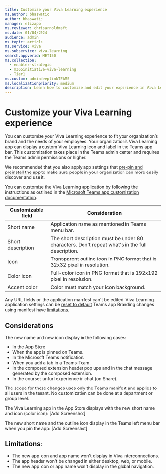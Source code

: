```yaml
---
title: Customize your Viva Learning experience
ms.author: bhaswatic
author: bhaswatic
manager: elizapo
ms.reviewer: chrisarnoldmsft
ms.date: 01/04/2024
audience: admin
ms.topic: article
ms.service: viva
ms.subservice: viva-learning
search.appverid: MET150
ms.collection:
  - enabler-strategic
  - m365initiative-viva-learning
  - Tier1
ms.custom: admindeeplinkTEAMS
ms.localizationpriority: medium
description: Learn how to customize and edit your experience in Viva Learning.
---
```


# Customize your Viva Learning experience 

You can customize your Viva Learning experience to fit your organization’s brand and the needs of your employees. 
Your organization’s Viva Learning app can display a custom Viva Learning icon and label in the Teams app bar. This customization takes place in the Teams admin center and requires the Teams admin permissions or higher.

We recommended that you also apply app settings that [pre-pin and preinstall the app](/microsoftteams/teams-app-setup-policies) to make sure people in your organization can more easily discover and use it.

You can customize the Viva Learning application by following the instructions as outlined in the [Microsoft Teams app customization documentation](/microsoftteams/customize-apps#considerations-and-limitations-of-app-customization).


| Customizable field | Consideration |  
|-----|------------|
| Short name | Application name as mentioned in Teams menu bar.|
| Short description | The short description must be under 80 characters.   Don't repeat what's in the full description. |
| Icon | Transparent outline icon in PNG format that   is 32x32 pixel in resolution. |
| Color icon | Full-color icon in PNG format that is 192x192   pixel in resolution. |
| Accent color | Color must match your icon background. |

Any URL fields on the application manifest can't be edited. Viva Learning application settings can be [reset to default](/microsoftteams/customize-apps#reset-app-details-to-default-values)
Teams app Branding changes using manifest have [limitations](/microsoftteams/customize-apps#considerations-and-limitations-of-app-customization).

## Considerations

The new name and new icon display in the following cases:

- In the App Store
- When the app is pinned on Teams.
- In the Microsoft Teams notification.
- When you add a tab in a Teams-Team.
- In the composed extension header pop ups and in the chat message generated by the composed extension.
- In the courses unfurl experience in chat (on Share).

The scope for these changes uses only the Teams manifest and applies to all users in the tenant. No customization can be done at a department or group level.

The Viva Learning app in the App Store displays with the new short name and icon (color icon):
[Add Screenshot]

The new short name and the outline icon display in the Teams left menu bar when you pin the app: 
[Add Screenshot]


## Limitations: 

- The new app icon and app name won't display in Viva interconnections.
- The app header won't be changed in either desktop, web, or mobile.
- The new app icon or app name won't display in the global navigation.
